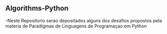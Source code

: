 ## Algorithms-Python

-Neste Repositorio serao depositados alguns dos desafios propostos pela materia de Paradigmas de Linguagens de Programaçao em Python
